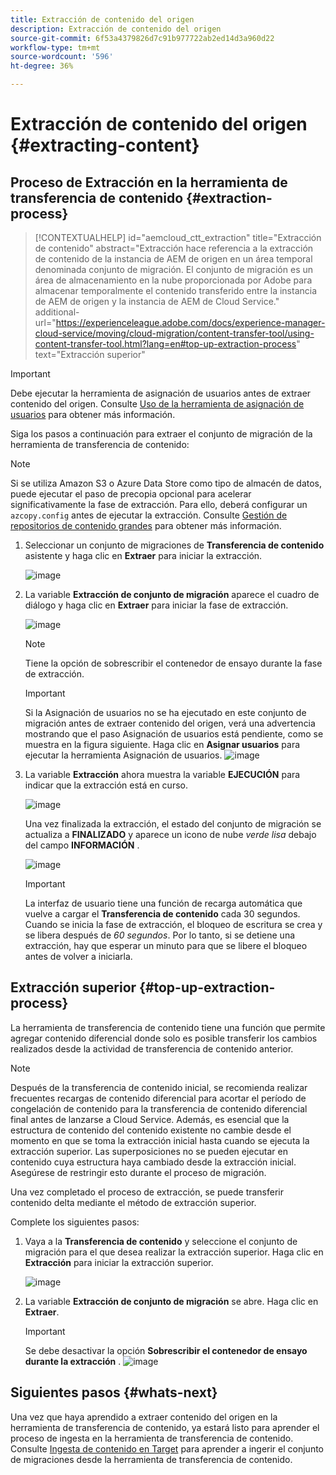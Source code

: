 ```yaml
---
title: Extracción de contenido del origen
description: Extracción de contenido del origen
source-git-commit: 6f53a4379826d7c91b977722ab2ed14d3a960d22
workflow-type: tm+mt
source-wordcount: '596'
ht-degree: 36%

---
```



# Extracción de contenido del origen {#extracting-content}

## Proceso de Extracción en la herramienta de transferencia de contenido {#extraction-process}

>[!CONTEXTUALHELP]
>id="aemcloud_ctt_extraction"
>title="Extracción de contenido"
>abstract="Extracción hace referencia a la extracción de contenido de la instancia de AEM de origen en un área temporal denominada conjunto de migración. El conjunto de migración es un área de almacenamiento en la nube proporcionada por Adobe para almacenar temporalmente el contenido transferido entre la instancia de AEM de origen y la instancia de AEM de Cloud Service."
>additional-url="https://experienceleague.adobe.com/docs/experience-manager-cloud-service/moving/cloud-migration/content-transfer-tool/using-content-transfer-tool.html?lang=en#top-up-extraction-process" text="Extracción superior"

>[!IMPORTANT]
>Debe ejecutar la herramienta de asignación de usuarios antes de extraer contenido del origen. Consulte [Uso de la herramienta de asignación de usuarios](https://experienceleague.adobe.com/docs/experience-manager-cloud-service/moving/cloud-migration/content-transfer-tool/user-mapping-tool/using-user-mapping-tool.html?lang=en) para obtener más información.

Siga los pasos a continuación para extraer el conjunto de migración de la herramienta de transferencia de contenido:
>[!NOTE]
>Si se utiliza Amazon S3 o Azure Data Store como tipo de almacén de datos, puede ejecutar el paso de precopia opcional para acelerar significativamente la fase de extracción. Para ello, deberá configurar un `azcopy.config` antes de ejecutar la extracción. Consulte [Gestión de repositorios de contenido grandes](https://experienceleague.adobe.com/docs/experience-manager-cloud-service/moving/cloud-migration/content-transfer-tool/handling-large-content-repositories.html?lang=en) para obtener más información.

1. Seleccionar un conjunto de migraciones de **Transferencia de contenido** asistente y haga clic en **Extraer** para iniciar la extracción.

   ![image](/help/move-to-cloud-service/content-transfer-tool/assets-ctt/extraction-01.png)

1. La variable **Extracción de conjunto de migración** aparece el cuadro de diálogo y haga clic en **Extraer** para iniciar la fase de extracción.

   ![image](/help/move-to-cloud-service/content-transfer-tool/assets-ctt/extraction-02.png)

   >[!NOTE]
   >Tiene la opción de sobrescribir el contenedor de ensayo durante la fase de extracción.

   >[!IMPORTANT]
   >Si la Asignación de usuarios no se ha ejecutado en este conjunto de migración antes de extraer contenido del origen, verá una advertencia mostrando que el paso Asignación de usuarios está pendiente, como se muestra en la figura siguiente. Haga clic en **Asignar usuarios** para ejecutar la herramienta Asignación de usuarios.
   >![image](/help/move-to-cloud-service/content-transfer-tool/assets-ctt/user-mapping-extract.png)

1. La variable **Extracción** ahora muestra la variable **EJECUCIÓN** para indicar que la extracción está en curso.

   ![image](/help/move-to-cloud-service/content-transfer-tool/assets-ctt/extraction-03.png)

   Una vez finalizada la extracción, el estado del conjunto de migración se actualiza a **FINALIZADO** y aparece un icono de nube *verde lisa* debajo del campo **INFORMACIÓN** .

   ![image](/help/move-to-cloud-service/content-transfer-tool/assets-ctt/extraction-04.png)

   >[!IMPORTANT]
   >La interfaz de usuario tiene una función de recarga automática que vuelve a cargar el **Transferencia de contenido** cada 30 segundos.
   >Cuando se inicia la fase de extracción, el bloqueo de escritura se crea y se libera después de *60 segundos*. Por lo tanto, si se detiene una extracción, hay que esperar un minuto para que se libere el bloqueo antes de volver a iniciarla.

## Extracción superior {#top-up-extraction-process}

La herramienta de transferencia de contenido tiene una función que permite agregar contenido diferencial donde solo es posible transferir los cambios realizados desde la actividad de transferencia de contenido anterior.

>[!NOTE]
>Después de la transferencia de contenido inicial, se recomienda realizar frecuentes recargas de contenido diferencial para acortar el período de congelación de contenido para la transferencia de contenido diferencial final antes de lanzarse a Cloud Service.
>Además, es esencial que la estructura de contenido del contenido existente no cambie desde el momento en que se toma la extracción inicial hasta cuando se ejecuta la extracción superior. Las superposiciones no se pueden ejecutar en contenido cuya estructura haya cambiado desde la extracción inicial. Asegúrese de restringir esto durante el proceso de migración.

Una vez completado el proceso de extracción, se puede transferir contenido delta mediante el método de extracción superior.

Complete los siguientes pasos:

1. Vaya a la **Transferencia de contenido** y seleccione el conjunto de migración para el que desea realizar la extracción superior. Haga clic en **Extracción** para iniciar la extracción superior.

   ![image](/help/move-to-cloud-service/content-transfer-tool/assets-ctt/extraction-05.png)

1. La variable **Extracción de conjunto de migración** se abre. Haga clic en **Extraer**.

   >[!IMPORTANT]
   >Se debe desactivar la opción **Sobrescribir el contenedor de ensayo durante la extracción** .
   >![image](/help/move-to-cloud-service/content-transfer-tool/assets-ctt/extraction-06.png)


## Siguientes pasos {#whats-next}

Una vez que haya aprendido a extraer contenido del origen en la herramienta de transferencia de contenido, ya estará listo para aprender el proceso de ingesta en la herramienta de transferencia de contenido. Consulte [Ingesta de contenido en Target](/help/move-to-cloud-service/content-transfer-tool/using-content-transfer-tool/ingesting-content.md) para aprender a ingerir el conjunto de migraciones desde la herramienta de transferencia de contenido.
